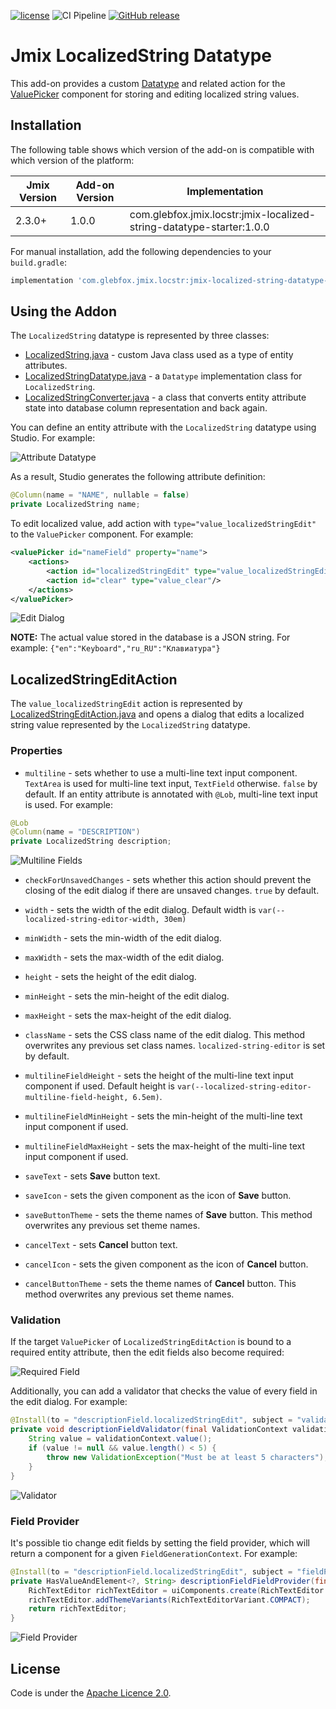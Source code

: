 [![license](https://img.shields.io/badge/license-Apache%20License%202.0-blue.svg?style=flat)](http://www.apache.org/licenses/LICENSE-2.0)
![CI Pipeline](https://github.com/glebfox/jmix-localized-string-datatype-addon/actions/workflows/test.yml/badge.svg)
[![GitHub release](https://img.shields.io/github/release/glebfox/jmix-localized-string-datatype-addon.svg)](https://github.com/glebfox/jmix-localized-string-datatype-addon/releases)

# Jmix LocalizedString Datatype

This add-on provides a custom [Datatype](https://docs.jmix.io/jmix/data-model/data-types.html) and related action for the [ValuePicker](https://docs.jmix.io/jmix/flow-ui/vc/components/valuePicker.html) component for storing and editing localized string values.

## Installation

The following table shows which version of the add-on is compatible with which version of the platform:

| Jmix Version | Add-on Version | Implementation                                                       |
|--------------|----------------|----------------------------------------------------------------------|
| 2.3.0+       | 1.0.0          | com.glebfox.jmix.locstr:jmix-localized-string-datatype-starter:1.0.0 |

For manual installation, add the following dependencies to your `build.gradle`:

```groovy
implementation 'com.glebfox.jmix.locstr:jmix-localized-string-datatype-starter:<addon-version>'
```

## Using the Addon

The `LocalizedString` datatype is represented by three classes: 

* [LocalizedString.java](jmix-localized-string-datatype/src/main/java/com/glebfox/jmix/locstr/datatype/LocalizedString.java) - custom Java class used as a type of entity attributes. 
* [LocalizedStringDatatype.java](jmix-localized-string-datatype/src/main/java/com/glebfox/jmix/locstr/datatype/LocalizedStringDatatype.java) - a `Datatype` implementation class for `LocalizedString`.
* [LocalizedStringConverter.java](jmix-localized-string-datatype/src/main/java/com/glebfox/jmix/locstr/datatype/LocalizedStringConverter.java) - a class that converts entity attribute state into database column representation and back again.

You can define an entity attribute with the `LocalizedString` datatype using Studio. For example:

![Attribute Datatype](/doc/img/attribute-datatype.png)

As a result, Studio generates the following attribute definition: 

```java
@Column(name = "NAME", nullable = false)
private LocalizedString name;
```

To edit localized value, add action with `type="value_localizedStringEdit"` to the `ValuePicker` component. For example:

```xml
<valuePicker id="nameField" property="name">
    <actions>
        <action id="localizedStringEdit" type="value_localizedStringEdit"/>
        <action id="clear" type="value_clear"/>
    </actions>
</valuePicker>
```

![Edit Dialog](/doc/img/edit-dialog.png)

**NOTE:** The actual value stored in the database is a JSON string. For example: `{"en":"Keyboard","ru_RU":"Клавиатура"}`

## LocalizedStringEditAction

The `value_localizedStringEdit` action is represented by [LocalizedStringEditAction.java](jmix-localized-string-datatype/src/main/java/com/glebfox/jmix/locstr/action/LocalizedStringEditAction.java) and opens a dialog that edits a localized string value represented by the `LocalizedString` datatype.

### Properties

* `multiline` - sets whether to use a multi-line text input component. `TextArea` is used for multi-line text input, `TextField` otherwise. `false` by default. If an entity attribute is annotated with `@Lob`, multi-line text input is used. For example:

```java
@Lob
@Column(name = "DESCRIPTION")
private LocalizedString description;
```

![Multiline Fields](/doc/img/multiline-fields.png)

* `checkForUnsavedChanges` - sets whether this action should prevent the closing of the edit dialog if there are unsaved changes. `true` by default.

* `width` - sets the width of the edit dialog. Default width is `var(--localized-string-editor-width, 30em)`

* `minWidth` - sets the min-width of the edit dialog.

* `maxWidth` - sets the max-width of the edit dialog.

* `height` - sets the height of the edit dialog.

* `minHeight` - sets the min-height of the edit dialog.

* `maxHeight` - sets the max-height of the edit dialog.

* `className` - sets the CSS class name of the edit dialog. This method overwrites any previous set class names. `localized-string-editor` is set by default.

* `multilineFieldHeight` - sets the height of the multi-line text input component if used. Default height is `var(--localized-string-editor-multiline-field-height, 6.5em)`.

* `multilineFieldMinHeight` - sets the min-height of the multi-line text input component if used.

* `multilineFieldMaxHeight` - sets the max-height of the multi-line text input component if used.

* `saveText` - sets **Save** button text.

* `saveIcon` - sets the given component as the icon of **Save** button.

* `saveButtonTheme` - sets the theme names of **Save** button. This method overwrites any previous set theme names.

* `cancelText` - sets **Cancel** button text.

* `cancelIcon` - sets the given component as the icon of **Cancel** button.

* `cancelButtonTheme` - sets the theme names of **Cancel** button. This method overwrites any previous set theme names.

### Validation

If the target `ValuePicker` of `LocalizedStringEditAction` is bound to a required entity attribute, then the edit fields also become required:

![Required Field](/doc/img/required-field.png)

Additionally, you can add a validator that checks the value of every field in the edit dialog. For example:

```java
@Install(to = "descriptionField.localizedStringEdit", subject = "validator")
private void descriptionFieldValidator(final ValidationContext validationContext) {
    String value = validationContext.value();
    if (value != null && value.length() < 5) {
        throw new ValidationException("Must be at least 5 characters");
    }
}
```

![Validator](/doc/img/validator.png)

### Field Provider

It's possible tio change edit fields by setting the field provider, which will return a component for a given `FieldGenerationContext`. For example:

```java
@Install(to = "descriptionField.localizedStringEdit", subject = "fieldProvider")
private HasValueAndElement<?, String> descriptionFieldFieldProvider(final FieldGenerationContext context) {
    RichTextEditor richTextEditor = uiComponents.create(RichTextEditor.class);
    richTextEditor.addThemeVariants(RichTextEditorVariant.COMPACT);
    return richTextEditor;
}
```

![Field Provider](/doc/img/field-provider.png)

## License

Code is under the [Apache Licence 2.0](http://www.apache.org/licenses/LICENSE-2.0).